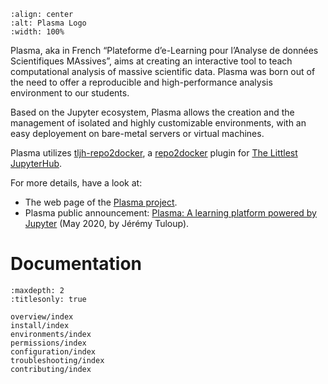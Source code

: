 ```{image} images/logo/full-logo.png
:align: center
:alt: Plasma Logo
:width: 100%
```

Plasma, aka in French “Plateforme d’e-Learning pour l’Analyse de données Scientifiques MAssives”, aims at creating
an interactive tool to teach computational analysis of massive scientific data.
Plasma was born out of the need to offer a reproducible and high-performance analysis environment to our students.

Based on the Jupyter ecosystem, Plasma allows the creation and the management of isolated and highly customizable environments,
with an easy deployement on bare-metal servers or virtual machines.

Plasma utilizes [tljh-repo2docker](https://github.com/plasmabio/tljh-repo2docker),
a [repo2docker](https://github.com/jupyterhub/repo2docker) plugin for [The Littlest JupyterHub](https://tljh.jupyter.org/en/latest/).

For more details, have a look at:

- The web page of the [Plasma project](https://plasmabio.org/).
- Plasma public announcement: [Plasma: A learning platform powered by Jupyter](https://blog.jupyter.org/plasma-a-learning-platform-powered-by-jupyter-1b850fcd8624) (May 2020, by Jérémy Tuloup).

# Documentation

```{toctree}
:maxdepth: 2
:titlesonly: true

overview/index
install/index
environments/index
permissions/index
configuration/index
troubleshooting/index
contributing/index
```
